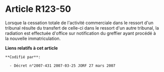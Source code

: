 # Article R123-50

Lorsque la cessation totale de l'activité commerciale dans le ressort d'un tribunal résulte du transfert de celle-ci dans le
ressort d'un autre tribunal, la radiation est effectuée d'office sur notification du greffier ayant procédé à la nouvelle
immatriculation.

**Liens relatifs à cet article**

	**Codifié par**:

	  - Décret n°2007-431 2007-03-25 JORF 27 mars 2007
